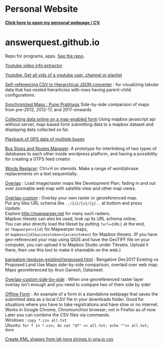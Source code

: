 # Personal Website
**[Click here to open my personal webpage / CV](http://nikhilvj.cu.cc.cp-48.bigrockservers.com/).**

# answerquest.github.io
Repo for programs, apps. [See the repo](https://github.com/answerquest/answerquest.github.io).

[Youtube video info extractor](youtube-info-extractor.html)

[Youtube: Get all vids of a youtube user, channel or playlist](youtube-all-vids-info.html)

[Self-referencing CSV to Hierarchical JSON converter](selfrefCSV_2_hierarchJSON.html) : for visualizing tabular data that has nested hierarhcies with rows having parent-child configurations.

[Synchronized Maps : Pune Prabhags](pune_07-12-17_sync.html) Side-by-side comparison of maps from pre-2012, 2012-17, and 2017-onwards

[Collecting data online on a map-enabled form](form2mapbox-encrypted.html) Using mapbox javascript api without server, map-based form submitting data to a mapbox dataset and displaying data collected so far.

[Playback of GPS data of multiple buses](https://answerquest.github.io/GPSPlayback/)

[Bus Stops and Routes Manager](http://nikhilvj.cu.cc/busroutes/): A prototype for interlinking of two types of databases to each other inside wordpress platform, and having a possibility for creating a GTFS feed creator.

[Words Replacer](words-replacer.html): Ctrl+H on steroids. Make a range of word/phrase replacements on a text sequentially.

[Overlap](overlap.html) : Load image/raster maps like Development Plan, fading in and out over zoomable web map with satellite view and other map views.

[Overlap-custom](overlap-custom.html) : Overlay your own raster or georeferenced map. <br>Put any tiles URL schema like `../{z}/{x}/{y}..` at bottom and press Update. 
<br>Explore <http://mapwarper.net> for many such rasters. 
<br>Mapbox tilesets can also be used, look up its URL schema online.
<br>You can also directly load the tileset by putting `?url={URL}` at the end, 
<br>or `?mapwarper={id}` for Mapwarper maps, 
<br>or `mapbox={id}&accesstoken={accesstoken}` for Mapbox tilesets. (If you have geo-referenced your map using QGIS and have the GeoTIFF file on your computer, you can upload it to Mapbox Studio under Tilesets. Upload it there, then use this tool to make it shareable on the web.)

[bangalore-landuse-existingVproposed.html](bangalore-landuse-existingVproposed.html) : Bangalore Dec2017 Existing vs Proposed Land Use Maps side-by-side comparison, overlaid over web map. Maps georeferenced by Arun Ganesh, Datameet.

[Overlap-custom side-by-side](overlap-custom-side.html) : When one georeferenced raster layer overlay isn't enough and you need to compare two of them side by side!

[Offline Form](offline-form.html) : An example of a form in a standalone webpage that saves the submitted data as a local CSV file in your downloads folder. Good for situations where you have to take registrations and have slow or no internet. Works in Google Chrome, Chromium/Iron browser; not in Firefox as of now. Later you can combine the CSV files via commands.<br>
Windows : `copy *.csv all.txt`<br>
Ubuntu: `for f in *.csv; do cat "$f" >> all.txt; echo "">> all.txt; done`

[Create KML shapes from lat-long strings in ona.io csv](kmlcreate.html)

